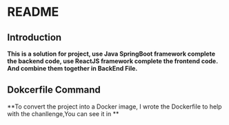 # README
## Introduction
**This is a solution for project, use Java SpringBoot framework complete the backend code, use ReactJS framework complete the frontend code. And combine them together in BackEnd File.**
## Dokcerfile Command
**To convert the project into a Docker image, I wrote the Dockerfile to help with the chanllenge,You can see it in **
